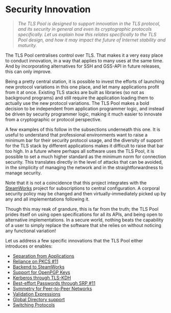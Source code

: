 # Security Innovation

>   *The TLS Pool is designed to support innovation in the TLS protocol,
>   and its security in general and even
>   its cryptographic protocols specifically.
>   Let us explain how this relates specifically to the TLS Pool design,
>   and how it may impact the future of Internet stability and maturity.*

The TLS Pool centralises control over TLS.  That makes it a very easy place
to conduct innovation, in a way that applies to many uses at the same
time.  And by incorporating alternatives for SSH and GSS-API in future
releases, this can only improve.

Being a pretty central station, it is possible to invest the efforts of
launching new protocol variations in this one place, and let many applications
profit from it at once.  Existing TLS stacks are built as libraries (so not
as background programs) and still require the application loading them to
actually use the new protocol variations.  The TLS Pool makes a bold decision
to be independent from application programmer logic, and instead be driven
by security programmer logic, making it much easier to innovate from a
cryptographic or protocol perspective.

A few examples of this follow in the subsections underneath this one.
It is useful to understand that professional environments want to raise
a minimum bar for their security protocol usage, and the diversity of
support for the TLS stack by different applications makes it difficult
to raise that bar too high.  In a future where perhaps all software uses
the TLS Pool, it is possible to set a much higher standard as the minimum
norm for connection security.  This translates directly in the level of
attacks that can be avoided, in the simplicity of managing the network
and in the straightforwardness to manage security.

Note that it is not a coincidence that this project integrates with the
[SteamWorks](http://steamworks.arpa2.net)
project for subscriptions to central configuration.  A corporal security
policy may be changed and then virtually-immediately picked up by any
and all implementations following it.

Though this may reak of grandure, this is far from the truth; the TLS Pool
prides itself on using open specifications for all its APIs, and being
open to alternative implementations.  In a secure world, nothing beats
the capability of a user to simply replace the software that she relies
on without noticing any functional variation!

Let us address a few specific innovations that the TLS Pool either introduces
or enables:

  * [Separation from Applications](innov-daemon.html)
  * [Reliance on PKCS #11](innov-pkcs11.html)
  * [Backend to SteamWorks](innov-steamworks.html)
  * [Support for OpenPGP Keys](innov-pgp.html)
  * [Kerberos through TLS-KDH](innov-tlskdh.html)
  * [Best-effort Passwords through SRP \#11](innov-srp11.html)
  * [Symmetry for Peer-to-Peer Networks](innov-symmetry.html)
  * [Validation Expressions](innov-valexp.html)
  * [Global Directory support](innov-globaldir.html)
  * [Switching Protocols](innov-protos.html)


